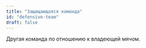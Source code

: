 ```yaml
---
title: "Защищающаяся команда"
id: "defensive-team"
draft: false
---
```


Другая команда по отношению к владеющей мячом.